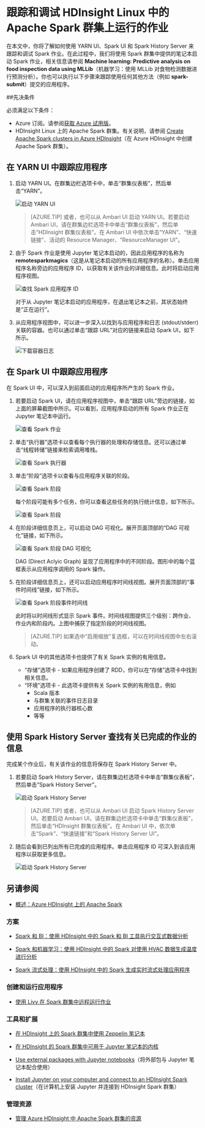 <!-- not suitable for Mooncake -->

<properties 
	pageTitle="跟踪和调试 HDInsight 中的 Apache Spark 群集上运行的作业 | Azure" 
	description="使用 YARN UI、Spark UI 和 Spark History Server 来跟踪和调试 Azure HDInsight 中的 Spark 群集上运行的作业" 
	services="hdinsight" 
	documentationCenter="" 
	authors="nitinme" 
	manager="paulettm" 
	editor="cgronlun"
	tags="azure-portal"/>

<tags
	ms.service="hdinsight"
	ms.date="06/06/2016"
	wacn.date="02/06/2017"/>

# 跟踪和调试 HDInsight Linux 中的 Apache Spark 群集上运行的作业

在本文中，你将了解如何使用 YARN UI、Spark UI 和 Spark History Server 来跟踪和调试 Spark 作业。在此过程中，我们将使用 Spark 群集中提供的笔记本启动 Spark 作业，相关信息请参阅 **Machine learning: Predictive analysis on food inspection data using MLLib**（机器学习：使用 MLLib 对食物检测数据进行预测分析）。你也可以执行以下步骤来跟踪使用任何其他方法（例如 **spark-submit**）提交的应用程序。

##先决条件

必须满足以下条件：

- Azure 订阅。请参阅[获取 Azure 试用版](/pricing/1rmb-trial/)。
- HDInsight Linux 上的 Apache Spark 群集。有关说明，请参阅 [Create Apache Spark clusters in Azure HDInsight](/documentation/articles/hdinsight-apache-spark-jupyter-spark-sql/)（在 Azure HDInsight 中创建 Apache Spark 群集）。

## 在 YARN UI 中跟踪应用程序

1. 启动 YARN UI。在群集边栏选项卡中，单击“群集仪表板”，然后单击“YARN”。

	![启动 YARN UI](./media/hdinsight-apache-spark-job-debugging/launch-yarn-ui.png)

	>[AZURE.TIP] 或者，也可以从 Ambari UI 启动 YARN UI。若要启动 Ambari UI，请在群集边栏选项卡中单击“群集仪表板”，然后单击“HDInsight 群集仪表板”。在 Ambari UI 中依次单击“YARN”、“快速链接”、活动的 Resource Manager、“ResourceManager UI”。

3. 由于 Spark 作业是使用 Jupyter 笔记本启动的，因此应用程序的名称为 **remotesparkmagics**（这是从笔记本启动的所有应用程序的名称）。单击应用程序名称旁边的应用程序 ID，以获取有关该作业的详细信息。此时将启动应用程序视图。

	![查找 Spark 应用程序 ID](./media/hdinsight-apache-spark-job-debugging/find-application-id.png)

	对于从 Jupyter 笔记本启动的应用程序，在退出笔记本之前，其状态始终是“正在运行”。

4. 从应用程序视图中，可以进一步深入以找到与应用程序和日志 (stdout/stderr) 关联的容器。也可以通过单击“跟踪 URL”对应的链接来启动 Spark UI，如下所示。

	![下载容器日志](./media/hdinsight-apache-spark-job-debugging/download-container-logs.png)

## 在 Spark UI 中跟踪应用程序

在 Spark UI 中，可以深入到前面启动的应用程序所产生的 Spark 作业。

1. 若要启动 Spark UI，请在应用程序视图中，单击“跟踪 URL”旁边的链接，如上面的屏幕截图中所示。可以看到，应用程序启动的所有 Spark 作业正在 Jupyter 笔记本中运行。

	![查看 Spark 作业](./media/hdinsight-apache-spark-job-debugging/view-spark-jobs.png)

2. 单击“执行器”选项卡以查看每个执行器的处理和存储信息。还可以通过单击“线程转储”链接来检索调用堆栈。

	![查看 Spark 执行器](./media/hdinsight-apache-spark-job-debugging/view-spark-executors.png)
 
3. 单击“阶段”选项卡以查看与应用程序关联的阶段。

	![查看 Spark 阶段](./media/hdinsight-apache-spark-job-debugging/view-spark-stages.png)

	每个阶段可能有多个任务，你可以查看这些任务的执行统计信息，如下所示。

	![查看 Spark 阶段](./media/hdinsight-apache-spark-job-debugging/view-spark-stages-details.png)

4. 在阶段详细信息页上，可以启动 DAG 可视化。展开页面顶部的“DAG 可视化”链接，如下所示。

	![查看 Spark 阶段 DAG 可视化](./media/hdinsight-apache-spark-job-debugging/view-spark-stages-dag-visualization.png)

	DAG (Direct Aclyic Graph) 呈现了应用程序中的不同阶段。图形中的每个蓝框表示从应用程序调用的 Spark 操作。

5. 在阶段详细信息页上，还可以启动应用程序时间线视图。展开页面顶部的“事件时间线”链接，如下所示。

	![查看 Spark 阶段事件时间线](./media/hdinsight-apache-spark-job-debugging/view-spark-stages-event-timeline.png)

	此时将以时间线形式显示 Spark 事件。时间线视图提供三个级别：跨作业、作业内和阶段内。上图中捕获了指定阶段的时间线视图。

	>[AZURE.TIP] 如果选中“启用缩放”复选框，可以在时间线视图中左右滚动。

6. Spark UI 中的其他选项卡也提供了有关 Spark 实例的有用信息。

	* “存储”选项卡 - 如果应用程序创建了 RDD，你可以在“存储”选项卡中找到相关信息。
	* “环境”选项卡 - 此选项卡提供有关 Spark 实例的有用信息，例如
		* Scala 版本
		* 与群集关联的事件日志目录
		* 应用程序的执行器核心数
		* 等等

## 使用 Spark History Server 查找有关已完成的作业的信息

完成某个作业后，有关该作业的信息将保存在 Spark History Server 中。

1. 若要启动 Spark History Server，请在群集边栏选项卡中单击“群集仪表板”，然后单击“Spark History Server”。

	![启动 Spark History Server](./media/hdinsight-apache-spark-job-debugging/launch-spark-history-server.png)

	>[AZURE.TIP] 或者，也可以从 Ambari UI 启动 Spark History Server UI。若要启动 Ambari UI，请在群集边栏选项卡中单击“群集仪表板”，然后单击“HDInsight 群集仪表板”。在 Ambari UI 中，依次单击“Spark”、“快速链接”和“Spark History Server UI”。

2. 随后会看到已列出所有已完成的应用程序。单击应用程序 ID 可深入到该应用程序以获取更多信息。

	![启动 Spark History Server](./media/hdinsight-apache-spark-job-debugging/view-completed-applications.png)
	

## <a name="seealso"></a>另请参阅


* [概述：Azure HDInsight 上的 Apache Spark](/documentation/articles/hdinsight-apache-spark-overview/)

### 方案

* [Spark 和 BI：使用 HDInsight 中的 Spark 和 BI 工具执行交互式数据分析](/documentation/articles/hdinsight-apache-spark-use-bi-tools/)

* [Spark 和机器学习：使用 HDInsight 中的 Spark 对使用 HVAC 数据生成温度进行分析](/documentation/articles/hdinsight-apache-spark-ipython-notebook-machine-learning/)

* [Spark 流式处理：使用 HDInsight 中的 Spark 生成实时流式处理应用程序](/documentation/articles/hdinsight-apache-spark-eventhub-streaming/)

### 创建和运行应用程序

* [使用 Livy 在 Spark 群集中远程运行作业](/documentation/articles/hdinsight-apache-spark-livy-rest-interface/)

### 工具和扩展

* [在 HDInsight 上的 Spark 群集中使用 Zeppelin 笔记本](/documentation/articles/hdinsight-apache-spark-use-zeppelin-notebook/)

* [在 HDInsight 的 Spark 群集中可用于 Jupyter 笔记本的内核](/documentation/articles/hdinsight-apache-spark-jupyter-notebook-kernels/)

* [Use external packages with Jupyter notebooks](/documentation/articles/hdinsight-apache-spark-jupyter-notebook-use-external-packages/)（将外部包与 Jupyter 笔记本配合使用）

* [Install Jupyter on your computer and connect to an HDInsight Spark cluster](/documentation/articles/hdinsight-apache-spark-jupyter-notebook-install-locally/)（在计算机上安装 Jupyter 并连接到 HDInsight Spark 群集）

### 管理资源

* [管理 Azure HDInsight 中 Apache Spark 群集的资源](/documentation/articles/hdinsight-apache-spark-resource-manager/)

<!---HONumber=Mooncake_0711_2016-->